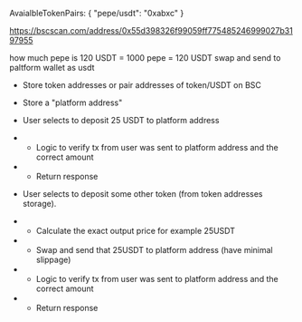 AvaialbleTokenPairs:
{
"pepe/usdt": "0xabxc"
}

https://bscscan.com/address/0x55d398326f99059ff775485246999027b3197955

how much pepe is 120 USDT = 1000 pepe = 120 USDT
swap and send to paltform wallet as usdt

- Store token addresses or pair addresses of token/USDT on BSC
- Store a "platform address"

- User selects to deposit 25 USDT to platform address
- - Logic to verify tx from user was sent to platform address and the correct amount
- - Return response

- User selects to deposit some other token (from token addresses storage).
- - Calculate the exact output price for example 25USDT
- - Swap and send that 25USDT to platform address (have minimal slippage)
- - Logic to verify tx from user was sent to platform address and the correct amount
- - Return response
